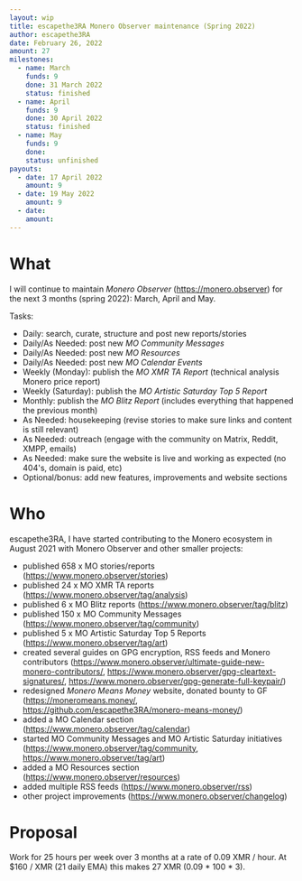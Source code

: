 ```yaml
---
layout: wip
title: escapethe3RA Monero Observer maintenance (Spring 2022)
author: escapethe3RA
date: February 26, 2022
amount: 27
milestones:
  - name: March
    funds: 9
    done: 31 March 2022
    status: finished
  - name: April
    funds: 9
    done: 30 April 2022
    status: finished
  - name: May
    funds: 9
    done:
    status: unfinished
payouts:
  - date: 17 April 2022
    amount: 9
  - date: 19 May 2022
    amount: 9
  - date:
    amount:
---
```


# What

I will continue to maintain *Monero Observer* (https://monero.observer) for the next 3 months (spring 2022): March, April and May.

Tasks:

- Daily: search, curate, structure and post new reports/stories
- Daily/As Needed: post new *MO Community Messages*
- Daily/As Needed: post new *MO Resources*
- Daily/As Needed: post new *MO Calendar Events*
- Weekly (Monday): publish the *MO XMR TA Report* (technical analysis Monero price report)
- Weekly (Saturday): publish the *MO Artistic Saturday Top 5 Report*
- Monthly: publish the *MO Blitz Report* (includes everything that happened the previous month)
- As Needed: housekeeping (revise stories to make sure links and content is still relevant)
- As Needed: outreach (engage with the community on Matrix, Reddit, XMPP, emails)
- As Needed: make sure the website is live and working as expected (no 404's, domain is paid, etc)
- Optional/bonus: add new features, improvements and website sections

# Who

escapethe3RA, I have started contributing to the Monero ecosystem in August 2021 with Monero Observer and other smaller projects:

- published 658 x MO stories/reports (https://www.monero.observer/stories)
- published 24 x MO XMR TA reports (https://www.monero.observer/tag/analysis)
- published 6 x MO Blitz reports (https://www.monero.observer/tag/blitz)
- published 150 x MO Community Messages (https://www.monero.observer/tag/community)
- published 5 x MO Artistic Saturday Top 5 Reports (https://www.monero.observer/tag/art)
- created several guides on GPG encryption, RSS feeds and Monero contributors (https://www.monero.observer/ultimate-guide-new-monero-contributors/, https://www.monero.observer/gpg-cleartext-signatures/, https://www.monero.observer/gpg-generate-full-keypair/)
- redesigned *Monero Means Money* website, donated bounty to GF (https://moneromeans.money/, https://github.com/escapethe3RA/monero-means-money/)
- added a MO Calendar section (https://www.monero.observer/tag/calendar)
- started MO Community Messages and MO Artistic Saturday initiatives (https://www.monero.observer/tag/community, https://www.monero.observer/tag/art)
- added a MO Resources section (https://www.monero.observer/resources)
- added multiple RSS feeds (https://www.monero.observer/rss)
- other project improvements (https://www.monero.observer/changelog)
 
# Proposal

Work for 25 hours per week over 3 months at a rate of 0.09 XMR / hour. At $160 / XMR (21 daily EMA) this makes 27 XMR (0.09 * 100 * 3).

